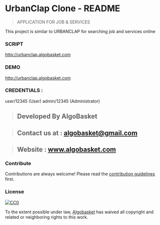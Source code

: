 # UrbanClap Clone - README
> APPLICATION FOR JOB & SERVICES

This project is similar to URBANCLAP for searching job and services online

### SCRIPT 
 http://urbanclap.algobasket.com

### DEMO   
 http://urbanclap.algobasket.com

### CREDENTIALS : 

 user/12345  (User)
 admin/12345 (Administrator)
 
 > ## Developed By AlgoBasket
 
> ## Contact us at : algobasket@gmail.com
 
> ## Website : www.algobasket.com

### Contribute

Contributions are always welcome!
Please read the [contribution guidelines](contributing.md) first.

### License

[![CC0](https://licensebuttons.net/p/zero/1.0/88x31.png)](https://creativecommons.org/publicdomain/zero/1.0/)

To the extent possible under law, [Algobasket](http://algobasket.com/copyright) has waived all copyright and related or neighboring rights to this work.
 
